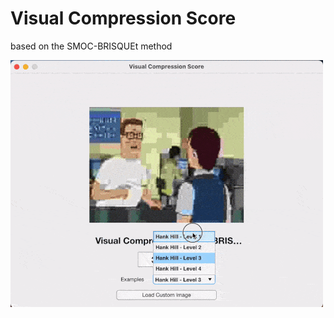 # Visual Compression Score 

based on the SMOC-BRISQUEt method

![](https://github.com/mitchaiet/SMOC-BRISQUEt/blob/main/paper-figures/vcsgui/header.gif?raw=true)
